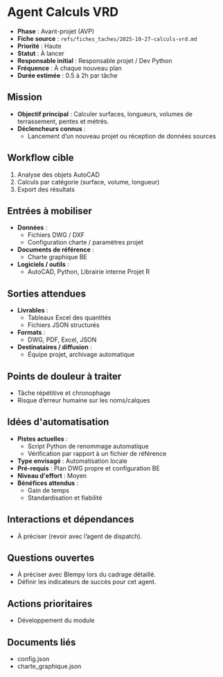 # Agent Calculs VRD

- **Phase** : Avant-projet (AVP)
- **Fiche source** : `refs/fiches_taches/2025-10-27-calculs-vrd.md`
- **Priorité** : Haute
- **Statut** : À lancer
- **Responsable initial** : Responsable projet / Dev Python
- **Fréquence** : À chaque nouveau plan
- **Durée estimée** : 0.5 à 2h par tâche

## Mission
- **Objectif principal** : Calculer surfaces, longueurs, volumes de terrassement, pentes et métrés.
- **Déclencheurs connus** :
  - Lancement d’un nouveau projet ou réception de données sources

## Workflow cible
1. Analyse des objets AutoCAD
2. Calculs par catégorie (surface, volume, longueur)
3. Export des résultats

## Entrées à mobiliser
- **Données** :
  - Fichiers DWG / DXF
  - Configuration charte / paramètres projet
- **Documents de référence** :
  - Charte graphique BE
- **Logiciels / outils** :
  - AutoCAD, Python, Librairie interne Projet R

## Sorties attendues
- **Livrables** :
  - Tableaux Excel des quantités
  - Fichiers JSON structurés
- **Formats** :
  - DWG, PDF, Excel, JSON
- **Destinataires / diffusion** :
  - Équipe projet, archivage automatique

## Points de douleur à traiter
- Tâche répétitive et chronophage
- Risque d’erreur humaine sur les noms/calques

## Idées d'automatisation
- **Pistes actuelles** :
  - Script Python de renommage automatique
  - Vérification par rapport à un fichier de référence
- **Type envisagé** : Automatisation locale
- **Pré-requis** : Plan DWG propre et configuration BE
- **Niveau d'effort** : Moyen
- **Bénéfices attendus** :
  - Gain de temps
  - Standardisation et fiabilité

## Interactions et dépendances
- À préciser (revoir avec l’agent de dispatch).

## Questions ouvertes
- À préciser avec Blempy lors du cadrage détaillé.
- Définir les indicateurs de succès pour cet agent.

## Actions prioritaires
- Développement du module

## Documents liés
- config.json
- charte_graphique.json

